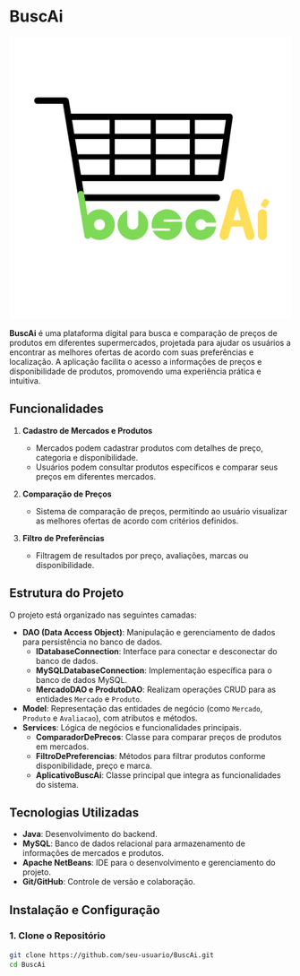 # BuscAi

![Logo do BuscAi](buscAi_logo_-_x.png)

**BuscAi** é uma plataforma digital para busca e comparação de preços de produtos em diferentes supermercados, projetada para ajudar os usuários a encontrar as melhores ofertas de acordo com suas preferências e localização. A aplicação facilita o acesso a informações de preços e disponibilidade de produtos, promovendo uma experiência prática e intuitiva.

## Funcionalidades

1. **Cadastro de Mercados e Produtos**
   - Mercados podem cadastrar produtos com detalhes de preço, categoria e disponibilidade.
   - Usuários podem consultar produtos específicos e comparar seus preços em diferentes mercados.

2. **Comparação de Preços**
   - Sistema de comparação de preços, permitindo ao usuário visualizar as melhores ofertas de acordo com critérios definidos.

3. **Filtro de Preferências**
   - Filtragem de resultados por preço, avaliações, marcas ou disponibilidade.

## Estrutura do Projeto

O projeto está organizado nas seguintes camadas:

- **DAO (Data Access Object)**: Manipulação e gerenciamento de dados para persistência no banco de dados.
   - **IDatabaseConnection**: Interface para conectar e desconectar do banco de dados.
   - **MySQLDatabaseConnection**: Implementação específica para o banco de dados MySQL.
   - **MercadoDAO e ProdutoDAO**: Realizam operações CRUD para as entidades `Mercado` e `Produto`.
- **Model**: Representação das entidades de negócio (como `Mercado`, `Produto` e `Avaliacao`), com atributos e métodos.
- **Services**: Lógica de negócios e funcionalidades principais.
   - **ComparadorDePrecos**: Classe para comparar preços de produtos em mercados.
   - **FiltroDePreferencias**: Métodos para filtrar produtos conforme disponibilidade, preço e marca.
   - **AplicativoBuscAi**: Classe principal que integra as funcionalidades do sistema.

## Tecnologias Utilizadas

- **Java**: Desenvolvimento do backend.
- **MySQL**: Banco de dados relacional para armazenamento de informações de mercados e produtos.
- **Apache NetBeans**: IDE para o desenvolvimento e gerenciamento do projeto.
- **Git/GitHub**: Controle de versão e colaboração.

## Instalação e Configuração

### 1. Clone o Repositório

```bash
git clone https://github.com/seu-usuario/BuscAi.git
cd BuscAi

